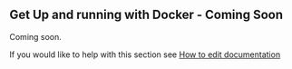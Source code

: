 ## Get Up and running with Docker - Coming Soon

Coming soon.

If you would like to help with this section see [How to edit documentation](../developer/doc_updates.md)